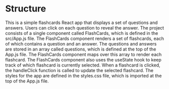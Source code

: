 # Structure

This is a simple flashcards React app that displays a set of questions and answers. Users can click on each question to reveal the answer. The project consists of a single component called FlashCards, which is defined in the src/App.js file. The FlashCards component renders a set of flashcards, each of which contains a question and an answer. The questions and answers are stored in an array called questions, which is defined at the top of the App.js file. The FlashCards component maps over this array to render each flashcard. The FlashCards component also uses the useState hook to keep track of which flashcard is currently selected. When a flashcard is clicked, the handleClick function is called to update the selected flashcard. The styles for the app are defined in the styles.css file, which is imported at the top of the App.js file.
